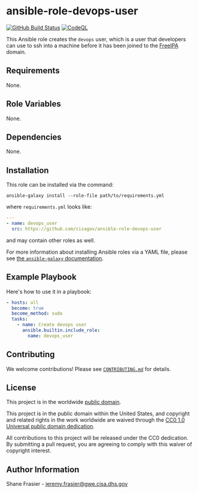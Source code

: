 # ansible-role-devops-user #

[![GitHub Build Status](https://github.com/cisagov/ansible-role-devops-user/workflows/build/badge.svg)](https://github.com/cisagov/ansible-role-devops-user/actions)
[![CodeQL](https://github.com/cisagov/ansible-role-devops-user/workflows/CodeQL/badge.svg)](https://github.com/cisagov/ansible-role-devops-user/actions/workflows/codeql-analysis.yml)

This Ansible role creates the `devops` user, which is a user that
developers can use to ssh into a machine before it has been joined to
the [FreeIPA](https://www.freeipa.org/) domain.

## Requirements ##

None.

## Role Variables ##

None.

<!--
| Variable | Description | Default | Required |
|----------|-------------|---------|----------|
| optional_variable | Describe its purpose. | `default_value` | No |
| required_variable | Describe its purpose. | n/a | Yes |
-->

## Dependencies ##

None.

## Installation ##

This role can be installed via the command:

```console
ansible-galaxy install --role-file path/to/requirements.yml
```

where `requirements.yml` looks like:

```yaml
---
- name: devops_user
  src: https://github.com/cisagov/ansible-role-devops-user
```

and may contain other roles as well.

For more information about installing Ansible roles via a YAML file,
please see [the `ansible-galaxy`
documentation](https://docs.ansible.com/ansible/latest/galaxy/user_guide.html#installing-multiple-roles-from-a-file).

## Example Playbook ##

Here's how to use it in a playbook:

```yaml
- hosts: all
  become: true
  become_method: sudo
  tasks:
    - name: Create devops user
      ansible.builtin.include_role:
        name: devops_user
```

## Contributing ##

We welcome contributions!  Please see [`CONTRIBUTING.md`](CONTRIBUTING.md) for
details.

## License ##

This project is in the worldwide [public domain](LICENSE).

This project is in the public domain within the United States, and
copyright and related rights in the work worldwide are waived through
the [CC0 1.0 Universal public domain
dedication](https://creativecommons.org/publicdomain/zero/1.0/).

All contributions to this project will be released under the CC0
dedication. By submitting a pull request, you are agreeing to comply
with this waiver of copyright interest.

## Author Information ##

Shane Frasier - <jeremy.frasier@gwe.cisa.dhs.gov>
